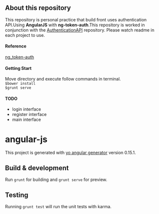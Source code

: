 ## About this repository
This repository is personal practice that build front uses authentication API.Using **AngularJS** with **ng-token-auth**.This repository is worked in conjunction with the [AuthenticationAPI]("https://github.com/NewFieldForMe/AuthenticationAPI") repository. Please watch readme in each project to use.

#### Reference
[ng_token-auth]("https://github.com/lynndylanhurley/ng-token-auth")

#### Getting Start  
Move directory and execute follow commands in terminal.  
`$bower install`  
`$grunt serve`  

#### TODO
- login interface
- register interface
- main interface

# angular-js
This project is generated with [yo angular generator](https://github.com/yeoman/generator-angular)
version 0.15.1.

## Build & development

Run `grunt` for building and `grunt serve` for preview.

## Testing

Running `grunt test` will run the unit tests with karma.
